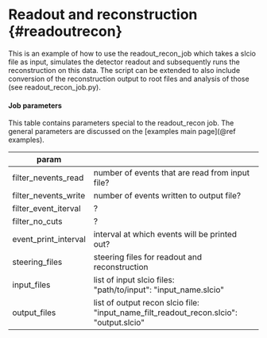 Readout and reconstruction  {#readoutrecon}
==========================

This is an example of how to use the readout\_recon\_job which takes a slcio file as input, simulates the detector readout and subsequently runs the reconstruction on this data. The script can be extended to also include conversion of the reconstruction output to root files and analysis of those (see readout_recon_job.py).

#### Job parameters
This table contains parameters special to the readout\_recon job. The general parameters are discussed on the [examples main page](@ref examples).

| param                  |                                                                                               |
|------------------------|-----------------------------------------------------------------------------------------------|
| filter\_nevents\_read  | number of events that are read from input file?                                               |
| filter\_nevents\_write | number of events written to output file?                                                      |
| filter\_event\_iterval | ?                                                                                             |
| filter\_no\_cuts       | ?                                                                                             |
| event\_print\_interval | interval at which events will be printed out?                                                 |
| steering\_files        | steering files for readout and reconstruction                                                 |
| input\_files           | list of input slcio files:<br>"path/to/input": "input_name.slcio"                            |
| output\_files          | list of output recon slcio file:<br>"input_name_filt_readout_recon.slcio": "output.slcio" |
